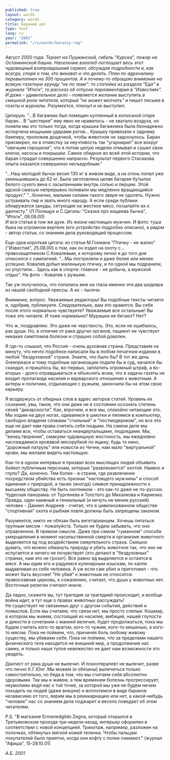 ```yaml
---
published: true
layout: words
category: words
title: Бараний рог
type: text
lang: ru
year: "2001"
permalink: "/ru/words/baraniy-rog"
---
```


_Август 2000 года. Теракт на Пушкинской, гибель "Курска", пожар на Останкинской башне. Население взахлеб поглощает весь этот чудовищный взаправдашний сериал, обсуждая подробности и, как всегда, споря о том, кто виноват и что делать. План по адреналину перевыполнен на 300 процентов. А я почему-то обращаю внимание на всякую газетную ерунду "не по теме": то статейка из раздела "Еда" в журнале "Итоги", то рассказ об отпуске парламентария в "Известиях". И даже - удивительное дело - появляется желание выступить в смешной роли читателя, который "не может молчать" и пишет письма в газеты и журналы. Разумеется, плюнул и не выступил._

Цитирую. "...В багажник был помещен купленный в колхозной отаре баран... В "шестерке" ему явно не нравилось - не хватало воздуха, но поняли мы это только тогда, когда крышка багажника была безнадежно испорчена мощными ударами рогов... Крышку привязали к заднему бамперу, проложив дощечкой, чтобы животное не задохнулось. Баран присмирел, но в отместку за неучтивость так "угарнирил" все вокруг "овечьим горошком", что я потом целую неделю отмывал и сушил свои ключи, насосы и покрышки. Самое обидное во всей этой истории, что баран страдал совершенно напрасно. Результат первого Стасикова опыта оказался совершенно несъедобным."

"...Наш молодой бычок весил 130 кг в живом виде, а на огонь попал уже уменьшившись до 62 кг. Была заготовлена целая батарея бутылок белого сухого вина с засыпанными внутрь солью и перцем. Этой адской смесью непрерывно поливали мы медленно вращающийся продукт." "...Конечно, малыми силами такого зверя не одолеть. Нужно устраивать пир и звать много народу. А если среди публики обнаружатся зануды, сетующие на жесткое мясо, посылайте их к дантисту." (Л.Полищук и С.Цигаль: "Сказка про кощеева бычка", "Итоги", 08.08.00)  
И вся статья в том же духе. Из жизни настоящих мужчин. И фото: туша быка на огромном вертеле (его устройство подробно описано), а рядом - автор статьи, со знанием дела руководящий процессом.

Еще одна короткая цитата: из статьи М.Гохмана "Птичку - не жалко" ("Известия", 25.08.00) о том, как он ездил на охоту с... правозащитником С.Ковалевым, к которому лично я до того дня относился с симпатией. "...Мы постреляли и даже более или менее успешно. Ковалев добыл маленькую птичку, и по одной мы подранили, но упустили... Здесь как в спорте: главное - не добыча, а мужской отдых". На фото - Ковалев с ружьем.

Так уж получилось, что попались мне на глаза именно эти два шедевра из нашей свободной прессы. А их - тысячи.

Внимание, вопрос. Уважаемые редакторы! Вы подобные тексты читаете и, одобрив, публикуете. Следовательно, вам это нравится. Вы себя после этого нормально чувствуете? Уважаемые все остальные! Вы тоже это читаете. И тоже нормально? Мурашки не бегают? Нет?

Что ж, поздравляю. Это даже не черствость. Это, если не ошибаюсь, рак души. Но, в отличие от рака других органов, пациент не чувствует никаких симптомов болезни и страшно собой доволен.

Я где-то слышал, что Россия - очень духовная страна. Представим на минуту, что нечто подобное написали бы в любом печатном издании в любой "бездуховной" стране. Знаете, что было бы? В тот же день Greenpeace и тому подобные организации подали бы в суд, начался бы скандал, и пришлось бы, во-первых, заплатить огромный штраф, а во-вторых - долго оправдываться и объяснять всем, что в задачи газеты не входит пропаганда насилия и варварского отношения к животным. А актеры и политики, отдыхающие с ружьем, закончили бы на этом свою карьеру.

Я воздержусь от обидных слов в адрес авторов статей. Уровень их сознания, увы, таков, что они даже не в состоянии осознать степень своей "дикарскости". Как, впрочем, и все мы, спокойно читающие это. Мы ходим на двух ногах, одеваемся в шмотки и пялимся в компьютер, свободно владеем словами "стильный" и "постмодернизм", но все это еще не дает нам права считать себя людьми. На самом деле мы делаем все, чтобы оставаться неандертальцами, людоедами. Мы, "венец творения", смакуем чудовищную жестокость, мы ежедневно наслаждаемся кровавой мясорубкой по ящику, будь то кино, "дорожный патруль" или новости из Чечни, нам мало "виртуальной" крови, мы желаем видеть настоящую.

Как-то в одном интервью я призвал всех мыслящих людей объявить бойкот публичным персонам, которые "развлекаются" охотой. Наивно и глупо? Да, конечно. Тем более - в стране, где развлечение посредством убийства есть признак "настоящего мужчины" и способ единения с природой, а также (иногда) символ принадлежности к высшему обществу. Не быть охотником - это как-то даже не по-русски. Чудесная панорама: от Тургенева и Толстого до Михалкова и Кириенко. Правда, один наивный и гениальный (и ничуть не менее русский) человек - Даниил Андреев - считал, что в цивилизованном обществе "спортивная" охота и рыбная ловля должны быть запрещены законом.

Разумеется, никто не обязан быть вегетарианцем. Хочешь питаться трупным мясом - пожалуйста. Только не будем забывать, что оно отравленное. В прямом смысле. Даже при самом "гуманном" способе умерщвления в момент насильственной смерти в организме животного выделяется яд под воздействием смертельного страха. Смешно думать, что можно обмануть природу и убить животное так, что оно не испугается и ничего не почувствует (это делают в "бездуховных" странах, нам это не грозит). Все равно яд выделяется и остается в мясе. А мы едим его и радуемся кулинарным изыскам, по капле выдавливая из себя человека. А уж если сам убил и приготовил - что может быть вкуснее! "Не убий" к животным не относится: православная церковь, к сожалению, считает, что души у животных нет. Восточные религии считают иначе.

Да ладно, скажете вы, тут трагедия за трагедией происходит, и вообще война идет, а тут еще о правах животных рассуждать!  
Не существует не связанных друг с другом событий, действий и помыслов. Если мы считаем, что связи нет, мы просто слепые. Кошмар, в котором мы живем, состоящий из насилия, амбиций, нашей глупости и дикости в сочетании с манией величия, будет продолжаться, пока мы будем считать кого-то врагом, кого-то чужим, кого-то мишенью, а кого-то мясом. Пока не поймем, что, причиняя боль любому живому существу, мы убиваем себя. Пока не поймем, что за пределами нашего физического тела находится не внешний мир, а продолжение нас самих, и только наше тупое невежество не дает нам возможности это увидеть.

Дантист от рака души не вылечит. И психотерапевт не вылечит, разве что лично К.Г.Юнг. Мы можем (и обязаны) вылечиться только самостоятельно, но беда в том, что мы считаем себя абсолютно здоровыми. Так мы и живем, а тем временем болезнь прогрессирует, неумолимо ведя нас к той точке, за которой мы уже не будем ничем походить на людей (даже внешне) и воплотимся в виде баранов независимо от того, верим мы в реинкарнацию или нет, а какой-нибудь "человек" нас со знанием дела поджарит и весело поведает об этом читателям.

P.S. "В магазине Ermenedgildo Zegna, который открылся в Третьяковском проезде три недели назад, интерьер оформлен в соответствии с новой концепцией.   Трикотаж, например, разложен на полочках, обтянутых мягкой кожей теленка. Чтобы пальцам покупателей было приятно, когда они кофту с полки снимают." (журнал "Афиша", 15-28.10.01)

_А.Б. 2001_